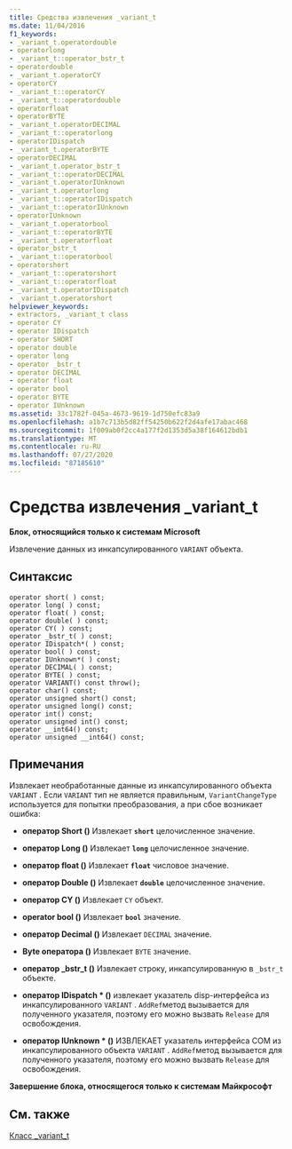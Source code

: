 ```yaml
---
title: Средства извлечения _variant_t
ms.date: 11/04/2016
f1_keywords:
- _variant_t.operatordouble
- operatorlong
- _variant_t::operator_bstr_t
- operatordouble
- _variant_t.operatorCY
- operatorCY
- _variant_t::operatorCY
- _variant_t::operatordouble
- operatorfloat
- operatorBYTE
- _variant_t.operatorDECIMAL
- _variant_t::operatorlong
- operatorIDispatch
- _variant_t.operatorBYTE
- operatorDECIMAL
- _variant_t.operator_bstr_t
- _variant_t::operatorDECIMAL
- _variant_t.operatorIUnknown
- _variant_t.operatorlong
- _variant_t::operatorIDispatch
- _variant_t::operatorIUnknown
- operatorIUnknown
- _variant_t.operatorbool
- _variant_t::operatorBYTE
- _variant_t.operatorfloat
- operator_bstr_t
- _variant_t::operatorbool
- operatorshort
- _variant_t::operatorshort
- _variant_t::operatorfloat
- _variant_t.operatorIDispatch
- _variant_t.operatorshort
helpviewer_keywords:
- extractors, _variant_t class
- operator CY
- operator IDispatch
- operator SHORT
- operator double
- operator long
- operator _bstr_t
- operator DECIMAL
- operator float
- operator bool
- operator BYTE
- operator IUnknown
ms.assetid: 33c1782f-045a-4673-9619-1d750efc83a9
ms.openlocfilehash: a1b7c713b5d82ff54250b622f2d4afe17abac468
ms.sourcegitcommit: 1f009ab0f2cc4a177f2d1353d5a38f164612bdb1
ms.translationtype: MT
ms.contentlocale: ru-RU
ms.lasthandoff: 07/27/2020
ms.locfileid: "87185610"
---
```

# <a name="_variant_t-extractors"></a>Средства извлечения _variant_t

**Блок, относящийся только к системам Microsoft**

Извлечение данных из инкапсулированного `VARIANT` объекта.

## <a name="syntax"></a>Синтаксис

```
operator short( ) const;
operator long( ) const;
operator float( ) const;
operator double( ) const;
operator CY( ) const;
operator _bstr_t( ) const;
operator IDispatch*( ) const;
operator bool( ) const;
operator IUnknown*( ) const;
operator DECIMAL( ) const;
operator BYTE( ) const;
operator VARIANT() const throw();
operator char() const;
operator unsigned short() const;
operator unsigned long() const;
operator int() const;
operator unsigned int() const;
operator __int64() const;
operator unsigned __int64() const;
```

## <a name="remarks"></a>Примечания

Извлекает необработанные данные из инкапсулированного объекта `VARIANT` . Если `VARIANT` тип не является правильным, `VariantChangeType` используется для попытки преобразования, а при сбое возникает ошибка:

- **оператор Short ()** Извлекает **`short`** целочисленное значение.

- **оператор Long ()** Извлекает **`long`** целочисленное значение.

- **оператор float ()** Извлекает **`float`** числовое значение.

- **оператор Double ()** Извлекает **`double`** целочисленное значение.

- **оператор CY ()** Извлекает `CY` объект.

- **operator bool ()** Извлекает **`bool`** значение.

- **оператор Decimal ()** Извлекает `DECIMAL` значение.

- **Byte оператора ()** Извлекает `BYTE` значение.

- **оператор _bstr_t ()** Извлекает строку, инкапсулированную в `_bstr_t` объекте.

- **оператор IDispatch \* ()** извлекает указатель disp-интерфейса из инкапсулированного `VARIANT` . `AddRef`метод вызывается для полученного указателя, поэтому его можно вызвать `Release` для освобождения.

- **оператор IUnknown \* ()** ИЗВЛЕКАЕТ указатель интерфейса COM из инкапсулированного объекта `VARIANT` . `AddRef`метод вызывается для полученного указателя, поэтому его можно вызвать `Release` для освобождения.

**Завершение блока, относящегося только к системам Майкрософт**

## <a name="see-also"></a>См. также

[Класс _variant_t](../cpp/variant-t-class.md)
